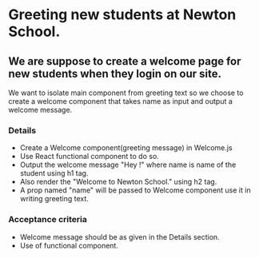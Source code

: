 # Greeting new students at Newton School.
## We are suppose to create a welcome page for new students when they login on our site.
We want to isolate main component from greeting text so we choose to create a welcome component that takes name as input and output a welcome message.


### Details
- Create a Welcome component(greeting  message) in Welcome.js 
- Use React functional component to do so.
- Output the welcome message "Hey <name>!" where name is name of the student using h1 tag.
- Also render the "Welcome to Newton School." using h2 tag.
- A prop named "name" will be passed to Welcome component use it in writing greeting text.

### Acceptance criteria
- Welcome message should be as given in the Details section.
- Use of functional component.
